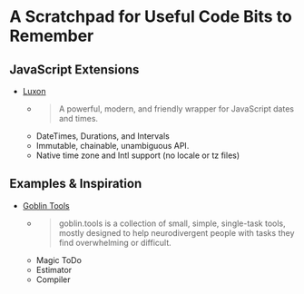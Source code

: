 # A Scratchpad for Useful Code Bits to Remember

## JavaScript Extensions

- [Luxon](https://moment.github.io/luxon/#/)
  - > A powerful, modern, and friendly wrapper for JavaScript dates and times.
  - DateTimes, Durations, and Intervals
  - Immutable, chainable, unambiguous API.
  - Native time zone and Intl support (no locale or tz files)

## Examples & Inspiration

- [Goblin Tools](https://goblin.tools/)
  - > goblin.tools is a collection of small, simple, single-task tools, mostly designed to help neurodivergent people with tasks they find overwhelming or difficult.
  - Magic ToDo
  - Estimator
  - Compiler
